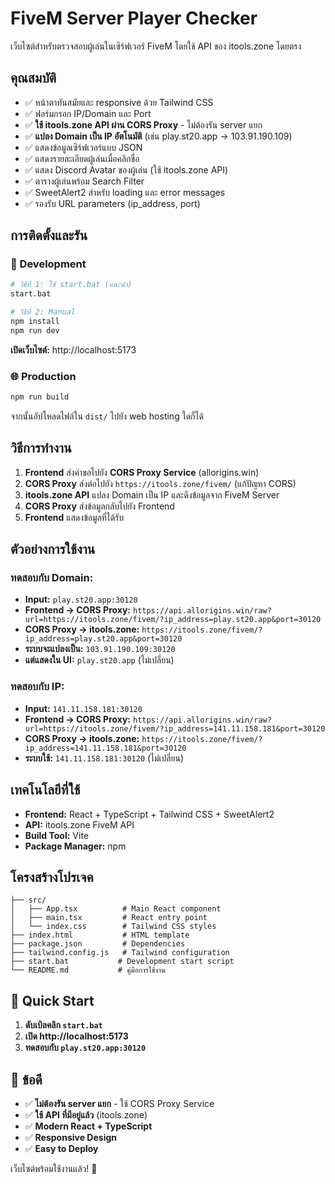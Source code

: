 # FiveM Server Player Checker

เว็บไซต์สำหรับตรวจสอบผู้เล่นในเซิร์ฟเวอร์ FiveM โดยใช้ API ของ itools.zone โดยตรง

## คุณสมบัติ

- ✅ หน้าตาทันสมัยและ responsive ด้วย Tailwind CSS
- ✅ ฟอร์มกรอก IP/Domain และ Port
- ✅ **ใช้ itools.zone API ผ่าน CORS Proxy** - ไม่ต้องรัน server แยก
- ✅ **แปลง Domain เป็น IP อัตโนมัติ** (เช่น play.st20.app → 103.91.190.109)
- ✅ แสดงข้อมูลเซิร์ฟเวอร์แบบ JSON
- ✅ แสดงรายละเอียดผู้เล่นเมื่อคลิกชื่อ
- ✅ แสดง Discord Avatar ของผู้เล่น (ใช้ itools.zone API)
- ✅ ตารางผู้เล่นพร้อม Search Filter
- ✅ SweetAlert2 สำหรับ loading และ error messages
- ✅ รองรับ URL parameters (ip_address, port)

## การติดตั้งและรัน

### 🚀 Development

```bash
# วิธีที่ 1: ใช้ start.bat (แนะนำ)
start.bat

# วิธีที่ 2: Manual
npm install
npm run dev
```

**เปิดเว็บไซต์:** http://localhost:5173

### 🌐 Production

```bash
npm run build
```

จากนั้นอัปโหลดไฟล์ใน `dist/` ไปยัง web hosting ใดก็ได้

## วิธีการทำงาน

1. **Frontend** ส่งคำขอไปยัง **CORS Proxy Service** (allorigins.win)
2. **CORS Proxy** ส่งต่อไปยัง `https://itools.zone/fivem/` (แก้ปัญหา CORS)
3. **itools.zone API** แปลง Domain เป็น IP และดึงข้อมูลจาก FiveM Server
4. **CORS Proxy** ส่งข้อมูลกลับไปยัง Frontend
5. **Frontend** แสดงข้อมูลที่ได้รับ

## ตัวอย่างการใช้งาน

### ทดสอบกับ Domain:
- **Input:** `play.st20.app:30120`
- **Frontend → CORS Proxy:** `https://api.allorigins.win/raw?url=https://itools.zone/fivem/?ip_address=play.st20.app&port=30120`
- **CORS Proxy → itools.zone:** `https://itools.zone/fivem/?ip_address=play.st20.app&port=30120`
- **ระบบจะแปลงเป็น:** `103.91.190.109:30120`
- **แต่แสดงใน UI:** `play.st20.app` (ไม่เปลี่ยน)

### ทดสอบกับ IP:
- **Input:** `141.11.158.181:30120`
- **Frontend → CORS Proxy:** `https://api.allorigins.win/raw?url=https://itools.zone/fivem/?ip_address=141.11.158.181&port=30120`
- **CORS Proxy → itools.zone:** `https://itools.zone/fivem/?ip_address=141.11.158.181&port=30120`
- **ระบบใช้:** `141.11.158.181:30120` (ไม่เปลี่ยน)

## เทคโนโลยีที่ใช้

- **Frontend:** React + TypeScript + Tailwind CSS + SweetAlert2
- **API:** itools.zone FiveM API
- **Build Tool:** Vite
- **Package Manager:** npm

## โครงสร้างโปรเจค

```
├── src/
│   ├── App.tsx          # Main React component
│   ├── main.tsx         # React entry point
│   └── index.css        # Tailwind CSS styles
├── index.html           # HTML template
├── package.json         # Dependencies
├── tailwind.config.js   # Tailwind configuration
├── start.bat           # Development start script
└── README.md           # คู่มือการใช้งาน
```

## 🚀 Quick Start

1. **ดับเบิลคลิก `start.bat`**
2. **เปิด http://localhost:5173**
3. **ทดสอบกับ `play.st20.app:30120`**

## 🎯 ข้อดี

- ✅ **ไม่ต้องรัน server แยก** - ใช้ CORS Proxy Service
- ✅ **ใช้ API ที่มีอยู่แล้ว** (itools.zone)
- ✅ **Modern React + TypeScript**
- ✅ **Responsive Design**
- ✅ **Easy to Deploy**

เว็บไซต์พร้อมใช้งานแล้ว! 🎉
